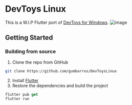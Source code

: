 # DevToys Linux
This is a W.I.P Flutter port of [DevToys for Windows](https://github.com/veler/DevToys).
![image](https://user-images.githubusercontent.com/52143624/194722091-42bf9d6e-0520-4196-9d43-7be5b7eb9dc4.png)
## Getting Started

### Building from source

1. Clone the repo from GitHub
```sh
git clone https://github.com/gumbarros/DevToysLinux
```
2. Install [Flutter](https://docs.flutter.dev/get-started/install/linux)
3. Restore the dependencies and build the project
```dart
flutter pub get
flutter run
```
